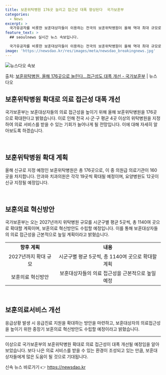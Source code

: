```yaml
---
title: 보훈위탁병원 176곳 늘리고 접근성 대폭 향상된다  국가보훈부
categories:
  - News
excerpt: >
  국가유공자를 비롯한 보훈대상자들이 이용하는 전국의 보훈위탁병원이 올해 역대 최대 규모로 신규 지정돼 의료 접…
feature_text: >
  ## seoulnews 실시간 뉴스 속보입니다.

  국가유공자를 비롯한 보훈대상자들이 이용하는 전국의 보훈위탁병원이 올해 역대 최대 규모로 신규 지정돼 의료 접…
image: 'https://newsdao.kr/res/images/meta/newsdao_breakingnews.jpg'
---
```


![뉴스다오 속보](https://newsdao.kr/res/images/meta/newsdao_breakingnews.jpg)

<p>출처: <a href="https://newsdao.kr/3497" rel="dofollow">보훈위탁병원, 올해 176곳으로 늘린다…접근성도 대폭 개선 - 국가보훈부</a> | 뉴스다오</p>

<h2 data-ke-size="size26">보훈위탁병원 확대로 의료 접근성 대폭 개선</h2>
국가보훈부는 보훈대상자들의 의료 접근성을 높이기 위해 올해 보훈위탁병원을 176곳으로 확대한다고 밝혔습니다. 이로 인해 전국 시·군·구 평균 4곳 이상의 위탁병원을 지정하여 의료 서비스를 받을 수 있는 기회가 늘어나게 될 전망입니다. 이에 대해 자세히 알아보도록 하겠습니다.

<p data-ke-size="size16">&nbsp;</p>

<h2 data-ke-size="size24">보훈위탁병원 확대 계획</h2>
<p data-ke-size="size16">올해 신규로 지정 예정인 보훈위탁병원은 총 176곳으로, 이 중 의원급 의료기관이 160곳을 차지합니다. 안과와 치과의원은 각각 19곳씩 확대될 예정이며, 요양병원도 12곳이 신규 지정될 예정입니다.</p>

<p data-ke-size="size16">&nbsp;</p>

<h2 data-ke-size="size24">보훈의료 혁신방안</h2>
<p data-ke-size="size16">국가보훈부는 오는 2027년까지 위탁병원 규모를 시군구별 평균 5곳씩, 총 1140여 곳으로 확대할 계획이며, 보훈의료 혁신방안도 수립할 예정입니다. 이를 통해 보훈대상자들의 의료 접근성을 근본적으로 높일 계획이라고 밝혔습니다.</p>

<table>
  <tr>
    <td style="text-align: center; height: 17px;"><b>향후 계획</b></td>
    <td style="text-align: center; height: 17px;"><b>내용</b></td>
  </tr>
  <tr>
    <td style="text-align: center; height: 17px;">2027년까지 확대 규모</td>
    <td style="text-align: center; height: 17px;">시군구별 평균 5곳씩, 총 1140여 곳으로 확대할 계획</td>
  </tr>
  <tr>
    <td style="text-align: center; height: 17px;">보훈의료 혁신방안</td>
    <td style="text-align: center; height: 17px;">보훈대상자들의 의료 접근성을 근본적으로 높일 예정</td>
  </tr>
</table>

<p data-ke-size="size16">&nbsp;</p>

<h2 data-ke-size="size24">보훈의료서비스 개선</h2>
<p data-ke-size="size16">응급상황 발생 시 응급진료 지원을 확대하는 방안을 마련하고, 보훈대상자의 의료접근성을 높이기 위한 중장기 보훈의료 혁신방안도 수립할 예정이라고 밝혔습니다.</p>

<hr>

이상으로 국가보훈부의 보훈위탁병원 확대로 의료 접근성이 대폭 개선될 예정임을 알아보았습니다. 보다 나은 의료 서비스를 받을 수 있는 환경이 조성되고 있는 만큼, 보훈대상자들에게 많은 도움이 될 것으로 기대됩니다. 

신속 뉴스 바로가기 👉 <a href="https://newsdao.kr" rel="dofollow">https://newsdao.kr</a>


